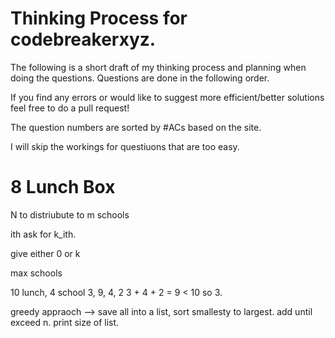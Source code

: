 # Thinking Process for codebreakerxyz.

The following is a short draft of my thinking process and planning when doing the questions. Questions are done in the following order. 

If you find any errors or would like to suggest more efficient/better solutions feel free to do a pull request!

The question numbers are sorted by #ACs based on the site. 

I will skip the workings for questiuons that are too easy. 


# 8 Lunch Box 

N to distriubute to m schools

ith ask for k_ith.

give either 0 or k

max schools

10 lunch, 4 school
3, 9, 4, 2
3 + 4 + 2 =  9 < 10 so 3. 

greedy appraoch --> save all into a list, sort smallesty to largest. add until exceed n. print size of list.

